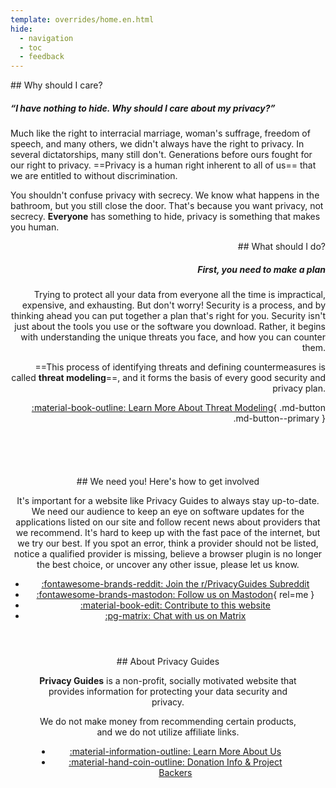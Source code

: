 ```yaml
---
template: overrides/home.en.html
hide:
  - navigation
  - toc
  - feedback
---
```

<!-- markdownlint-disable-next-line -->
<div style="max-width:50rem;margin:auto;" markdown>
<div style="max-width:38rem;" markdown>
## Why should I care?

##### “I have nothing to hide. Why should I care about my privacy?”

Much like the right to interracial marriage, woman's suffrage, freedom of speech, and many others, we didn't always have the right to privacy. In several dictatorships, many still don't. Generations before ours fought for our right to privacy. ==Privacy is a human right inherent to all of us== that we are entitled to without discrimination.

You shouldn't confuse privacy with secrecy. We know what happens in the bathroom, but you still close the door. That's because you want privacy, not secrecy. **Everyone** has something to hide, privacy is something that makes you human.
</div>

<div style="margin-left:auto;margin-right:0;text-align:right;max-width:38rem;" markdown>
## What should I do?

##### First, you need to make a plan

Trying to protect all your data from everyone all the time is impractical, expensive, and exhausting. But don't worry! Security is a process, and by thinking ahead you can put together a plan that's right for you. Security isn't just about the tools you use or the software you download. Rather, it begins with understanding the unique threats you face, and how you can counter them.

==This process of identifying threats and defining countermeasures is called **threat modeling**==, and it forms the basis of every good security and privacy plan.

[:material-book-outline: Learn More About Threat Modeling](basics/threat-modeling.md){ .md-button .md-button--primary }
</div>
</div>

<div style="padding-top:5em;max-width:960px;margin:auto;text-align:center;" markdown>
## We need you! Here's how to get involved

It's important for a website like Privacy Guides to always stay up-to-date. We need our audience to keep an eye on software updates for the applications listed on our site and follow recent news about providers that we recommend. It's hard to keep up with the fast pace of the internet, but we try our best. If you spot an error, think a provider should not be listed, notice a qualified provider is missing, believe a browser plugin is no longer the best choice, or uncover any other issue, please let us know.
</div>
<div class="grid cards" style="margin:auto;max-width:800px;text-align:center;" markdown>

- [:fontawesome-brands-reddit: Join the r/PrivacyGuides Subreddit](https://www.reddit.com/r/privacyguides)
- [:fontawesome-brands-mastodon: Follow us on Mastodon](https://mastodon.social/@privacyguides){ rel=me }
- [:material-book-edit: Contribute to this website](https://github.com/privacyguides/privacyguides.org)
- [:pg-matrix: Chat with us on Matrix](https://matrix.to/#/#privacyguides:matrix.org)

</div>
<div style="padding:3em;text-align:center;" markdown>
## About Privacy Guides

**Privacy Guides** is a non-profit, socially motivated website that provides information for protecting your data security and privacy.

We do not make money from recommending certain products, and we do not utilize affiliate links.
<div class="grid cards" style="margin:auto;max-width:800px;text-align:center;" markdown>

- [:material-information-outline: Learn More About Us](about/)
- [:material-hand-coin-outline: Donation Info & Project Backers](about/donate/)

</div>
</div>
